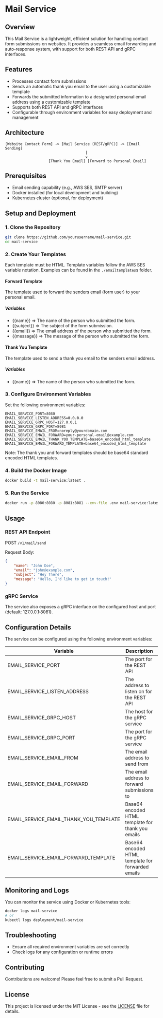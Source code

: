 # Mail Service

## Overview
This Mail Service is a lightweight, efficient solution for handling contact form submissions on websites. It provides a seamless email forwarding and auto-response system, with support for both REST API and gRPC interfaces.

## Features
- Processes contact form submissions
- Sends an automatic thank you email to the user using a customizable template
- Forwards the submitted information to a designated personal email address using a customizable template
- Supports both REST API and gRPC interfaces
- Configurable through environment variables for easy deployment and management

## Architecture
```
[Website Contact Form] -> [Mail Service (REST/gRPC)] -> [Email Sending]
                                     |
                                     v
                    [Thank You Email] [Forward to Personal Email]
```

## Prerequisites
- Email sending capability (e.g., AWS SES, SMTP server)
- Docker installed (for local development and building)
- Kubernetes cluster (optional, for deployment)

## Setup and Deployment

### 1. Clone the Repository
```bash
git clone https://github.com/yourusername/mail-service.git
cd mail-service
```

### 2. Create Your Templates

Each template must be HTML. Template variables follow the AWS SES variable notation. Examples can be found in the `./emailtemplates`s folder.

#### Forward Template
The template used to forward the senders email (form user) to your personal email.

##### Variables
* {{name}} => The name of the person who submitted the form.
* {{subject}} => The subject of the form submission.
* {{email}} => The email address of the person who submitted the form.
* {{message}} => The message of the person who submitted the form.

#### Thank You Template
The template used to send a thank you email to the senders email address. 

##### Variables
* {{name}} => The name of the person who submitted the form.

### 3. Configure Environment Variables
Set the following environment variables:

```
EMAIL_SERVICE_PORT=8080
EMAIL_SERVICE_LISTEN_ADDRESS=0.0.0.0
EMAIL_SERVICE_GRPC_HOST=127.0.0.1
EMAIL_SERVICE_GRPC_PORT=8081
EMAIL_SERVICE_EMAIL_FROM=noreply@yourdomain.com
EMAIL_SERVICE_EMAIL_FORWARD=your-personal-email@example.com
EMAIL_SERVICE_EMAIL_THANK_YOU_TEMPLATE=base64_encoded_html_template
EMAIL_SERVICE_EMAIL_FORWARD_TEMPLATE=base64_encoded_html_template
```

Note: The thank you and forward templates should be base64 standard encoded HTML templates.

### 4. Build the Docker Image
```bash
docker build -t mail-service:latest .
```

### 5. Run the Service
```bash
docker run -p 8080:8080 -p 8081:8081 --env-file .env mail-service:latest
```

## Usage

### REST API Endpoint
POST `/v1/mail/send`

Request Body:
```json
{
    "name": "John Doe",
    "email": "john@example.com",
    "subject": "Hey There",
    "message": "Hello, I'd like to get in touch!"
}
```

### gRPC Service
The service also exposes a gRPC interface on the configured host and port (default: 127.0.0.1:8081).

## Configuration Details

The service can be configured using the following environment variables:

| Variable | Description | Default |
|----------|-------------|---------|
| EMAIL_SERVICE_PORT | The port for the REST API | 8080 |
| EMAIL_SERVICE_LISTEN_ADDRESS | The address to listen on for the REST API | 0.0.0.0 |
| EMAIL_SERVICE_GRPC_HOST | The host for the gRPC service | 127.0.0.1 |
| EMAIL_SERVICE_GRPC_PORT | The port for the gRPC service | 8081 |
| EMAIL_SERVICE_EMAIL_FROM | The email address to send from | (required) |
| EMAIL_SERVICE_EMAIL_FORWARD | The email address to forward submissions to | (required) |
| EMAIL_SERVICE_EMAIL_THANK_YOU_TEMPLATE | Base64 encoded HTML template for thank you emails | (required) |
| EMAIL_SERVICE_EMAIL_FORWARD_TEMPLATE | Base64 encoded HTML template for forwarded emails | (required) |

## Monitoring and Logs
You can monitor the service using Docker or Kubernetes tools:

```bash
docker logs mail-service
# or
kubectl logs deployment/mail-service
```

## Troubleshooting
- Ensure all required environment variables are set correctly
- Check logs for any configuration or runtime errors

## Contributing
Contributions are welcome! Please feel free to submit a Pull Request.

## License
This project is licensed under the MIT License - see the [LICENSE](LICENSE) file for details.